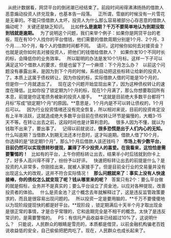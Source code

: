  
从统计数据看，网贷平台的倒闭潮已经结束了。前段时间闹得沸沸扬扬的借款人恶意煽动投资人挤兑现象，也基本告一段落。
 
正所谓，雪崩的时候没有一片雪花是无辜的。不能只怪借款人太坏，投资人为什么那么容易被部分心存恶意的借款人煽动呢？
 
关键还是缺乏知识。
 
比如**什么是逾期？千万不要简单地认为到期没取到钱就是逾期。**
 
为了说明这个问题，我们来举个例子：如果你是网贷平台的老板，现在有10个人找你的平台借钱，他们需要的借款周期分别是1个月、2个月、3个月......10个月，每个人的借款时间都不同。
 
请问，这时候你如何去对接资金？也就是说你如何去对接投资人，把他们的钱借给借款人？
 
如果你发10个不同时长的标，会降低你的业务效率。
 
所以聪明的办法是发10个1月标。这样一下子可以满足这10个借款人的要求，但是也留下了一个麻烦：下个月怎么办？
 
以前这个问题没有暴露出来，是因为到下个月的时候，系统自动把这些标转让给新的投资人了。本质上这属于债权转让，因为你投的标，实际借款人借的可能是10个月的，但是你一个月就退出了。
 
现在这个问题开始显现出来了，因为这种债权转让的速度在降低。比如你投了锁定期为1个月的标，现在1个月满了，那么你想要取回所有本息，前提是你这笔债务被新的投资人接手。
 
**这就是目前绝大多数平台都将“1月标”写成“锁定期1个月”的原因。**意思是，1个月内是不可以转让债权的，1个月后可以。
 
因为行业投资情绪还没有完全恢复，所以相对来说，目前的投资肯定没有上半年活跃，这就造成绝大多数平台目前在债权转让环节是偏慢的，大概3-15天不等。在转让出去之前，这段时间也是计算利息的。
 
很多人因为不懂，就以为钱取不出来了，要出事了。
 
记得以前就说过，**很多恐慌是出于人们内心的无知。**
什么叫逾期？当借款人到期无法还本付息时，这才叫逾期。借款人借了10个月，你选择的是“锁定期1个月”，那么1个月后借款人该还钱吗？
 
**市场上有少数平台，目前仍然可以实现债转秒提现，赢得了不少投资人的喜爱。在我看来，这恰恰是需要警惕的！**
 
比如有的平台，上午你把标转让出去，结果半小时后钱就到你卡上了，好多人高兴得不得了，纷纷予以好评。
 
快速把标转让出去的前提是什么？是投资的人非常多，你刚挂出来，就被人家接手了。但是目前全行业的交易量并没有出现这么大的改观，这并不符合实际情况！
 
**那么问题就来了：事实上没有人快速接棒，你的债权怎么就变现了呢？钱从哪里来的呢？**
 
答案只有2个：要么平台做的就是假标，业务并不是真实的；要么平台设立了资金池，以应对各种提现，改善投资者的体验。
 
什么是资金池？这个概念去年就解释过了，这是违反监管政策要求的，而且是很容易出现问题的。
 
所以投资一定是要用脑的，**千万不要傻傻地以为现阶段提现快的都是好平台。**现阶段 ，锁定期满后十天半个月才取出现金是很正常的事情，才是合乎常理的，它和逾期完全是不相干的概念。太快了是违反常识的，是需要警惕的。
 
PS：有信托产品收益率已经超过10%了，这说明什么？
 
只能说，人民群众的眼睛是雪亮的，本质都是借贷，以前金融机构骗老百姓说收益低的安全，自己偷偷把肥肉吃了。现在，人民群众也成长起来了。